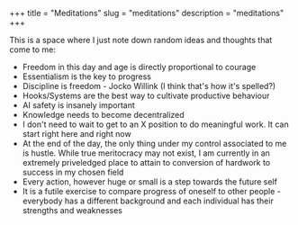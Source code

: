 +++
title = "Meditations"
slug = "meditations"
description = "meditations"
+++


This is a space where I just note down random ideas and thoughts that come to me: 

* Freedom in this day and age is directly proportional to courage 
* Essentialism is the key to progress 
* Discipline is freedom - Jocko Willink (I think that's how it's spelled?)
* Hooks/Systems are the best way to cultivate productive behaviour 
* AI safety is insanely important 
* Knowledge needs to become decentralized 
* I don't need to wait to get to an X position to do meaningful work. It can start right here and right now
* At the end of the day, the only thing under my control associated to me is hustle. While true meritocracy may not exist, I am currently in an extremely priveledged place to attain to conversion of hardwork to success in my chosen field
* Every action, however huge or small is a step towards the future self
* It is a futile exercise to compare progress of oneself to other people - everybody has a different background and each individual has their strengths and weaknesses
 
